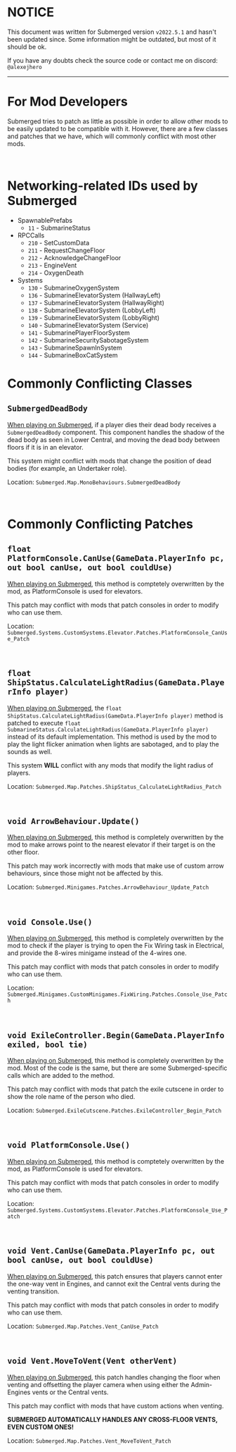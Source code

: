 # NOTICE

This document was written for Submerged version `v2022.5.1` and hasn't been updated since. Some information might be outdated, but most of it should be ok.

If you have any doubts check the source code or contact me on discord: `@alexejhero`

---

# For Mod Developers

Submerged tries to patch as little as possible in order to allow other mods to be easily updated to be compatible with it. However, there are a few classes and patches that we have, which will commonly conflict with most other mods.

<br>

# Networking-related IDs used by Submerged

- SpawnablePrefabs
  - `11` - SubmarineStatus
- RPCCalls
  - `210` - SetCustomData
  - `211` - RequestChangeFloor
  - `212` - AcknowledgeChangeFloor
  - `213` - EngineVent
  - `214` - OxygenDeath
- Systems
  - `130` - SubmarineOxygenSystem
  - `136` - SubmarineElevatorSystem (HallwayLeft)
  - `137` - SubmarineElevatorSystem (HallwayRight)
  - `138` - SubmarineElevatorSystem (LobbyLeft)
  - `139` - SubmarineElevatorSystem (LobbyRight)
  - `140` - SubmarineElevatorSystem (Service)
  - `141` - SubmarinePlayerFloorSystem
  - `142` - SubmarineSecuritySabotageSystem
  - `143` - SubmarineSpawnInSystem
  - `144` - SubmarineBoxCatSystem

# Commonly Conflicting Classes

## `SubmergedDeadBody`

<u>When playing on Submerged</u>, if a player dies their dead body receives a `SubmergedDeadBody` component. This component handles the shadow of the dead body as seen in Lower Central, and moving the dead body between floors if it is in an elevator.

This system might conflict with mods that change the position of dead bodies (for example, an Undertaker role). 

Location: `Submerged.Map.MonoBehaviours.SubmergedDeadBody`

<br>

# Commonly Conflicting Patches

## `float PlatformConsole.CanUse(GameData.PlayerInfo pc, out bool canUse, out bool couldUse)`

<u>When playing on Submerged</u>, this method is comptetely overwritten by the mod, as PlatformConsole is used for elevators. 

This patch may conflict with mods that patch consoles in order to modify who can use them.

Location: `Submerged.Systems.CustomSystems.Elevator.Patches.PlatformConsole_CanUse_Patch`

<br>

## `float ShipStatus.CalculateLightRadius(GameData.PlayerInfo player)`

<u>When playing on Submerged</u>, the `float ShipStatus.CalculateLightRadius(GameData.PlayerInfo player)` method is patched to execute `float SubmarineStatus.CalculateLightRadius(GameData.PlayerInfo player)` instead of its default implementation. This method is used by the mod to play the light flicker animation when lights are sabotaged, and to play the sounds as well.

This system **WILL** conflict with any mods that modify the light radius of players.

Location: `Submerged.Map.Patches.ShipStatus_CalculateLightRadius_Patch`

<br>

## `void ArrowBehaviour.Update()`

<u>When playing on Submerged</u>, this method is completely overwritten by the mod to make arrows point to the nearest elevator if their target is on the other floor.

This patch may work incorrectly with mods that make use of custom arrow behaviours, since those might not be affected by this.

Location: `Submerged.Minigames.Patches.ArrowBehaviour_Update_Patch`

<br>

## `void Console.Use()`

<u>When playing on Submerged</u>, this method is completely overwritten by the mod to check if the player is trying to open the Fix Wiring task in Electrical, and provide the 8-wires minigame instead of the 4-wires one.

This patch may conflict with mods that patch consoles in order to modify who can use them.

Location: `Submerged.Minigames.CustomMinigames.FixWiring.Patches.Console_Use_Patch`

<br>

## `void ExileController.Begin(GameData.PlayerInfo exiled, bool tie)`

<u>When playing on Submerged</u>, this method is completely overwritten by the mod. Most of the code is the same, but there are some Submerged-specific calls which are added to the method.

This patch may conflict with mods that patch the exile cutscene in order to show the role name of the person who died.

Location: `Submerged.ExileCutscene.Patches.ExileController_Begin_Patch`

<br>

## `void PlatformConsole.Use()`

<u>When playing on Submerged</u>, this method is comptetely overwritten by the mod, as PlatformConsole is used for elevators. 

This patch may conflict with mods that patch consoles in order to modify who can use them.

Location: `Submerged.Systems.CustomSystems.Elevator.Patches.PlatformConsole_Use_Patch`

<br>

## `void Vent.CanUse(GameData.PlayerInfo pc, out bool canUse, out bool couldUse)`

<u>When playing on Submerged</u>, this patch ensures that players cannot enter the one-way vent in Engines, and cannot exit the Central vents during the venting transition.

This patch may conflict with mods that patch consoles in order to modify who can use them.

Location: `Submerged.Map.Patches.Vent_CanUse_Patch`

<br>

## `void Vent.MoveToVent(Vent otherVent)`

<u>When playing on Submerged</u>, this patch handles changing the floor when venting and offsetting the player camera when using either the Admin-Engines vents or the Central vents.

This patch may conflict with mods that have custom actions when venting.

**SUBMERGED AUTOMATICALLY HANDLES ANY CROSS-FLOOR VENTS, EVEN CUSTOM ONES!**

Location: `Submerged.Map.Patches.Vent_MoveToVent_Patch`
